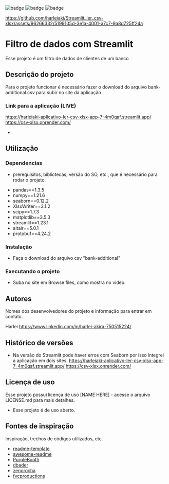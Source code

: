![badge](https://img.shields.io/badge/Made%20for-VSCode-1f425f.svg)
![badge](https://img.shields.io/badge/Python-3776AB?style=for-the-badge&logo=python&logoColor=white)
![badge](https://img.shields.io/badge/Microsoft_Excel-217346?style=for-the-badge&logo=microsoft-excel&logoColor=white)

https://github.com/harleiaki/Streamlit_ler_csv-xlsx/assets/96266332/5199105d-3e1a-4001-a7c7-9a8d725ff24a


# Filtro de dados com Streamlit

Esse projeto é um filtro de dados de clientes de um banco

## Descrição do projeto

Para o projeto funcionar é necessário fazer o download do arquivo bank-additional.csv para subir no site da aplicação

### Link para a aplicação (LIVE)
https://harleiaki-aplicativo-ler-csv-xlsx-app-7-4m0qaf.streamlit.app/
https://csv-xlsx.onrender.com/

- 

## Utilização 

### Dependencias

* prerequisitos, bibliotecas, versão do SO, etc., que é necessário para rodar o projeto.
- pandas==1.3.5
- numpy==1.21.6
- seaborn==0.12.2
- XlsxWriter==3.1.2
- scipy==1.7.3
- matplotlib==3.5.3
- streamlit==1.23.1
- altair==5.0.1
- protobuf==4.24.2

### Instalação

* Faça o download do arquivo csv "bank-additional"

### Executando o projeto

* Suba no site em Browse files, como mostra no vídeo.

## Autores

Nomes dos desenvolvedores do projeto e informação para entrar em contato.

Harlei
https://www.linkedin.com/in/harlei-akira-750515224/

## Histórico de versões

- Na versão do Streamlit pode haver erros com Seaborn por isso integrei a aplicação em dois sites.
https://harleiaki-aplicativo-ler-csv-xlsx-app-7-4m0qaf.streamlit.app/
https://csv-xlsx.onrender.com/

## Licença de uso

Esse projeto possui licença de uso [NAME HERE] - acesse o arquivo LICENSE.md para mais detalhes.
- Esse projeto é de uso aberto.

## Fontes de inspiração

Inspiração, trechos de códigos utilizados, etc.
* [readme-template](https://gist.github.com/DomPizzie/7a5ff55ffa9081f2de27c315f5018afc)
* [awesome-readme](https://github.com/matiassingers/awesome-readme)
* [PurpleBooth](https://gist.github.com/PurpleBooth/109311bb0361f32d87a2)
* [dbader](https://github.com/dbader/readme-template)
* [zenorocha](https://gist.github.com/zenorocha/4526327)
* [fvcproductions](https://gist.github.com/fvcproductions/1bfc2d4aecb01a834b46)
